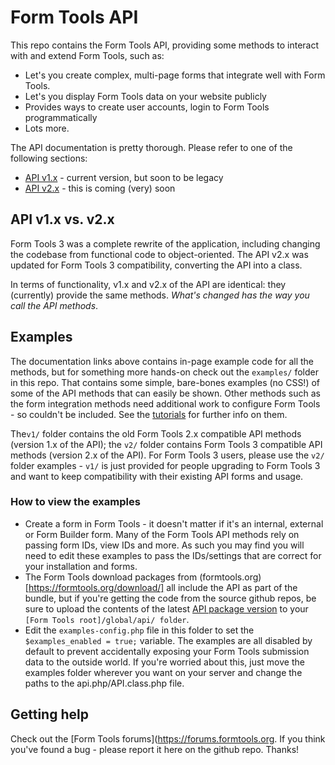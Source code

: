 # Form Tools API

This repo contains the Form Tools API, providing some methods to interact with and extend Form Tools, such as:
- Let's you create complex, multi-page forms that integrate well with Form Tools. 
- Let's you display Form Tools data on your website publicly
- Provides ways to create user accounts, login to Form Tools programmatically
- Lots more. 

The API documentation is pretty thorough. Please refer to one of the following sections:

- [API v1.x](https://docs.formtools.org/api/) - current version, but soon to be legacy
- [API v2.x](https://docs.formtools.org/api/v2) - this is coming (very) soon

## API v1.x vs. v2.x

Form Tools 3 was a complete rewrite of the application, including changing the codebase from functional code to
object-oriented. The API v2.x was updated for Form Tools 3 compatibility, converting the API into a class.  
 
In terms of functionality, v1.x and v2.x of the API are identical: they (currently) provide the same methods. _What's
changed has the way you call the API methods_. 

## Examples

The documentation links above contains in-page example code for all the methods, but for something more hands-on
check out the `examples/` folder in this repo. That contains some simple, bare-bones examples (no CSS!) of some of the
API methods that can easily be shown. Other methods such as the form integration methods need additional work to
configure Form Tools - so couldn't be included. See the [tutorials](https://docs.formtools.org/tutorials/) for further 
info on them.

The`v1/` folder contains the old Form Tools 2.x compatible API methods (version 1.x of the API); the `v2/`
folder contains Form Tools 3 compatible API methods (version 2.x of the API). For Form Tools 3 users, please use
the `v2/` folder examples - `v1/` is just provided for people upgrading to Form Tools 3 and want to keep
compatibility with their existing API forms and usage.

### How to view the examples

- Create a form in Form Tools - it doesn't matter if it's an internal, external or Form Builder form. Many of
the Form Tools API methods rely on passing form IDs, view IDs and more. As such you may find you will need
to edit these examples to pass the IDs/settings that are correct for your installation and forms.
- The Form Tools download packages from (formtools.org)[https://formtools.org/download/] all include the API as 
part of the bundle, but if you're getting the code from the source github repos, be sure to upload the contents of 
the latest [API package version](https://github.com/formtools/api/releases) to your `[Form Tools root]/global/api/ folder`. 
- Edit the `examples-config.php` file in this folder to set the `$examples_enabled = true;` variable. The examples
are all disabled by default to prevent accidentally exposing your Form Tools submission data to the outside world.
If you're worried about this, just move the examples folder wherever you want on your server and change the paths 
to the api.php/API.class.php file. 

## Getting help

Check out the [Form Tools forums](https://forums.formtools.org.  If you think you've found a bug - please report it here 
on the github repo. Thanks!
